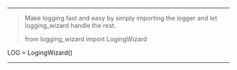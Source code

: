 ---

> Make logging fast and easy by simply importing the logger and let logging_wizard handle the rest.

> from logging_wizard import LogingWizard

LOG = LogingWizard()

---